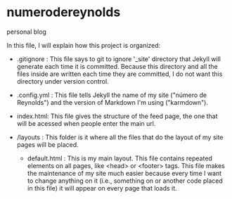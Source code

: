 # numerodereynolds
personal blog

In this file, I will explain how this project is organized:

  - .gitignore : This file says to git to ignore '_site' directory that Jekyll will generate each time it is committed. Because this directory and all the files inside are written each time they are committed, I do not want this directory under version control.
  
  - .config.yml : This file tells Jekyll the name of my site ("número de Reynolds") and the version of Markdown I'm using ("karmdown").
  
  - index.html: This file gives the structure of the feed page, the one that will be acessed when people enter the main url.
  
  - /layouts : This folder is it where all the files that do the layout of my site pages will be placed.
      
    - default.html : This is my main layout. This file contains repeated elements on all pages, like \<head> or \<footer> tags. This file makes the maintenance of my site much easier because every time I want to change anything on it (i.e., something on <head> or another code placed in this file) it will appear on every page that loads it.
